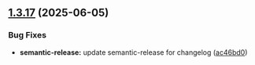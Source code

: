 ## [1.3.17](https://github.com/blashbrook/papiclient/compare/v1.3.16...v1.3.17) (2025-06-05)


### Bug Fixes

* **semantic-release:** update semantic-release for changelog ([ac46bd0](https://github.com/blashbrook/papiclient/commit/ac46bd0fb45ad8dfb04c5f3243a9f5b974c44e92))
